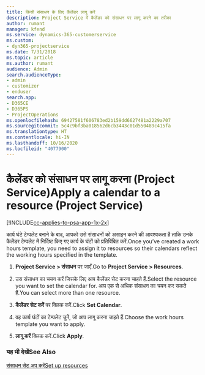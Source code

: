 ```yaml
---
title: किसी संसाधन के लिए कैलेंडर लागू करें
description: Project Service में कैलेंडर को संसाधन पर लागू करने का तरीका
author: rumant
manager: kfend
ms.service: dynamics-365-customerservice
ms.custom:
- dyn365-projectservice
ms.date: 7/31/2018
ms.topic: article
ms.author: rumant
audience: Admin
search.audienceType:
- admin
- customizer
- enduser
search.app:
- D365CE
- D365PS
- ProjectOperations
ms.openlocfilehash: 69427581f606783ed2b159dd6627481a2229a707
ms.sourcegitcommit: 5c4c9bf3ba018562d6cb3443c01d550489c415fa
ms.translationtype: HT
ms.contentlocale: hi-IN
ms.lasthandoff: 10/16/2020
ms.locfileid: "4077900"
---
```

# <a name="apply-a-calendar-to-a-resource-project-service"></a><span data-ttu-id="da1c5-103">कैलेंडर को संसाधन पर लागू करना (Project Service)</span><span class="sxs-lookup"><span data-stu-id="da1c5-103">Apply a calendar to a resource (Project Service)</span></span>

[!INCLUDE[cc-applies-to-psa-app-1x-2x](../includes/cc-applies-to-psa-app-1x-2x.md)]

<span data-ttu-id="da1c5-104">कार्य घंटे टेम्पलेट बनाने के बाद, आपको उसे संसाधनों को असाइन करने की आवश्यकता है ताकि उनके कैलेंडर टेम्पलेट में निर्दिष्ट किए गए कार्य के घंटों को प्रतिबिंबित करें.</span><span class="sxs-lookup"><span data-stu-id="da1c5-104">Once you’ve created a work hours template, you need to assign it to resources so their calendars reflect the working hours specified in the template.</span></span>  
  
1.  <span data-ttu-id="da1c5-105">**Project Service > संसाधन** पर जाएँ.</span><span class="sxs-lookup"><span data-stu-id="da1c5-105">Go to **Project Service > Resources**.</span></span>  
  
2.  <span data-ttu-id="da1c5-106">उस संसाधन का चयन करें जिसके लिए आप कैलेंडर सेट करना चाहते हैं.</span><span class="sxs-lookup"><span data-stu-id="da1c5-106">Select the resource you want to set the calendar for.</span></span> <span data-ttu-id="da1c5-107">आप एक से अधिक संसाधन का चयन कर सकते हैं.</span><span class="sxs-lookup"><span data-stu-id="da1c5-107">You can select more than one resource.</span></span>  
  
3.  <span data-ttu-id="da1c5-108">**कैलेंडर सेट करें** पर क्लिक करें.</span><span class="sxs-lookup"><span data-stu-id="da1c5-108">Click **Set Calendar**.</span></span>  
  
4.  <span data-ttu-id="da1c5-109">वह कार्य घंटों का टेम्पलेट चुनें, जो आप लागू करना चाहते हैं.</span><span class="sxs-lookup"><span data-stu-id="da1c5-109">Choose the work hours template you want to apply.</span></span>  
  
5.  <span data-ttu-id="da1c5-110">**लागू करें** क्लिक करें.</span><span class="sxs-lookup"><span data-stu-id="da1c5-110">Click **Apply**.</span></span>  
  
### <a name="see-also"></a><span data-ttu-id="da1c5-111">यह भी देखें</span><span class="sxs-lookup"><span data-stu-id="da1c5-111">See Also</span></span>  
 [<span data-ttu-id="da1c5-112">संसाधन सेट अप करें</span><span class="sxs-lookup"><span data-stu-id="da1c5-112">Set up resources</span></span>](../psa/set-up-resources.md)
